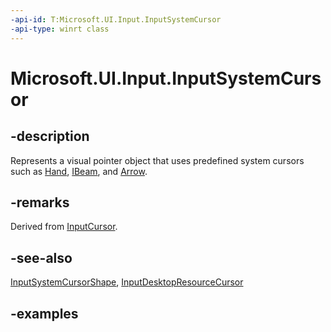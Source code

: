 ```yaml
---
-api-id: T:Microsoft.UI.Input.InputSystemCursor
-api-type: winrt class
---
```


# Microsoft.UI.Input.InputSystemCursor

<!--
public sealed class InputSystemCursor : Microsoft.UI.Input.InputCursor
-->

## -description

Represents a visual pointer object that uses predefined system cursors such as [Hand](inputsystemcursorshape.md#-field-hand-3), [IBeam](inputsystemcursorshape.md#-field-ibeam-5), and [Arrow](inputsystemcursorshape.md#-field-arrow-0).

## -remarks

Derived from [InputCursor](inputcursor.md).

## -see-also

[InputSystemCursorShape](inputsystemcursorshape.md), [InputDesktopResourceCursor](inputdesktopresourcecursor.md)

## -examples
